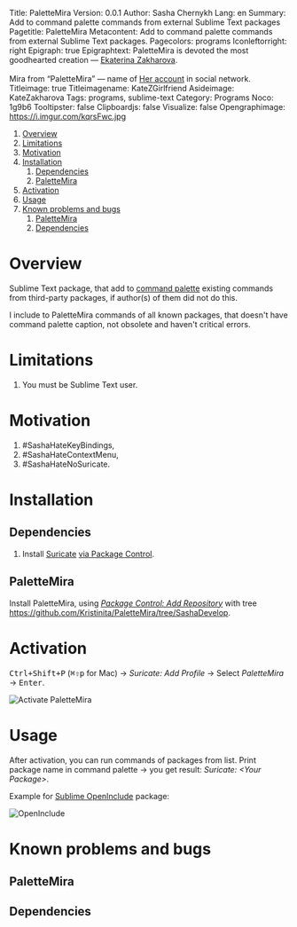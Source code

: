 Title: PaletteMira
Version: 0.0.1
Author: Sasha Chernykh
Lang: en
Summary: Add to command palette commands from external Sublime Text packages
Pagetitle: PaletteMira
Metacontent: Add to command palette commands from external Sublime Text packages.
Pagecolors: programs
Iconleftorright: right
Epigraph: true
Epigraphtext: PaletteMira is devoted the most goodhearted creation — <a href="https://vk.com/id193658076">Ekaterina Zakharova</a>.<br><br> Mira from “PaletteMira” — name of <a href="https://vk.com/id388308587">Her account</a> in social network.
Titleimage: true
Titleimagename: KateZGirlfriend
Asideimage: KateZakharova
Tags: programs, sublime-text
Category: Programs
Noco: 1g9b6
Tooltipster: false
Clipboardjs: false
Visualize: false
Opengraphimage: https://i.imgur.com/kqrsFwc.jpg

<!-- MarkdownTOC -->

1. [Overview](#overview)
1. [Limitations](#limitations)
1. [Motivation](#motivation)
1. [Installation](#installation)
	1. [Dependencies](#dependencies)
	1. [PaletteMira](#palettemira)
1. [Activation](#activation)
1. [Usage](#usage)
1. [Known problems and bugs](#known-problems-and-bugs)
	1. [PaletteMira](#palettemira-1)
	1. [Dependencies](#dependencies-1)

<!-- /MarkdownTOC -->

<a id="overview"></a>
# Overview

Sublime Text package, that add to [command palette](http://docs.sublimetext.info/en/latest/reference/command_palette.html) existing commands from third-party packages, if author(s) of them did not do this.

I include to PaletteMira commands of all known packages, that doesn't have command palette caption, not obsolete and haven't critical errors.

<a id="limitations"></a>
# Limitations

1. You must be Sublime Text user.

<a id="motivation"></a>
# Motivation

1. \#SashaHateKeyBindings,
1. \#SashaHateContextMenu,
1. \#SashaHateNoSuricate.

<a id="installation"></a>
# Installation

<a id="dependencies"></a>
## Dependencies

1. Install [Suricate](https://packagecontrol.io/packages/Suricate) [via Package Control](https://packagecontrol.io/docs/usage).

<a id="palettemira"></a>
## PaletteMira

Install PaletteMira, using [*Package Control: Add Repository*](https://stackoverflow.com/a/44441455/5951529) with tree <https://github.com/Kristinita/PaletteMira/tree/SashaDevelop>.

<a id="activation"></a>
# Activation

<kbd>Ctrl+Shift+P</kbd> (<kbd>⌘⇧p</kbd> for Mac) → *Suricate: Add Profile* → Select *PaletteMira* → <kbd>Enter</kbd>.

![Activate PaletteMira](https://i.imgur.com/LAS3eTl.png)

<a id="usage"></a>
# Usage

After activation, you can run commands of packages from list. Print package name in command palette → you get result: *Suricate: &#60;Your Package&#62;*.

Example for [Sublime OpenInclude](https://github.com/titoBouzout/Open-Include) package:

![OpenInclude](https://i.imgur.com/EQNWf9y.png)

<a id="known-problems-and-bugs"></a>
# Known problems and bugs

<a id="palettemira-1"></a>
## PaletteMira

<a id="dependencies-1"></a>
## Dependencies
